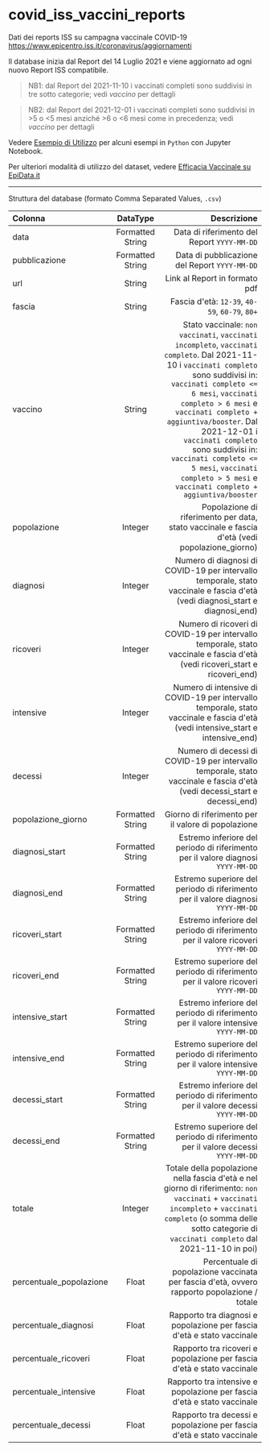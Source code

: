 # covid_iss_vaccini_reports
Dati dei reports ISS su campagna vaccinale COVID-19
https://www.epicentro.iss.it/coronavirus/aggiornamenti

Il database inizia dal Report del 14 Luglio 2021 e viene aggiornato ad ogni nuovo Report ISS compatibile.

> NB1: dal Report del 2021-11-10 i vaccinati completi sono suddivisi in tre sotto categorie; vedi _vaccino_ per dettagli

> NB2: dal Report del 2021-12-01 i vaccinati completi sono suddivisi in >5 o <5 mesi anziché >6 o <6 mesi come in precedenza; vedi _vaccino_ per dettagli

Vedere [Esempio di Utilizzo](https://github.com/maxdevblock/covid_iss_vaccini_reports/blob/main/Esempio_di_utilizzo.ipynb)
per alcuni esempi in `Python` con Jupyter Notebook.

Per ulteriori modalità di utilizzo del dataset, vedere [Efficacia Vaccinale su EpiData.it](https://github.com/maxdevblock/covid-19-website/blob/master/Italia/Vaccini_Efficacia.ipynb)

***

Struttura del database (formato Comma Separated Values, `.csv`)

| Colonna      | DataType | Descrizione     |
| :---        |    :----:   |          ---: |
| data      | Formatted String       | Data di riferimento del Report `YYYY-MM-DD`   |
| pubblicazione   | Formatted String        | Data di pubblicazione del Report `YYYY-MM-DD`    |
| url | String | Link al Report in formato pdf |
| fascia | String | Fascia d'età: `12-39`, `40-59`, `60-79`, `80+` |
| vaccino | String | Stato vaccinale: `non vaccinati`, `vaccinati incompleto`, `vaccinati completo`. Dal 2021-11-10 i `vaccinati completo` sono suddivisi in: `vaccinati completo <= 6 mesi`, `vaccinati completo > 6 mesi` e `vaccinati completo + aggiuntiva/booster`. Dal 2021-12-01 i `vaccinati completo` sono suddivisi in: `vaccinati completo <= 5 mesi`, `vaccinati completo > 5 mesi` e `vaccinati completo + aggiuntiva/booster` |
| popolazione | Integer | Popolazione di riferimento per data, stato vaccinale e fascia d'età (vedi popolazione_giorno) |
| diagnosi | Integer | Numero di diagnosi di COVID-19 per intervallo temporale, stato vaccinale e fascia d'età (vedi diagnosi_start e diagnosi_end) |
| ricoveri | Integer | Numero di ricoveri di COVID-19 per intervallo temporale, stato vaccinale e fascia d'età (vedi ricoveri_start e ricoveri_end) |
| intensive | Integer | Numero di intensive di COVID-19 per intervallo temporale, stato vaccinale e fascia d'età (vedi intensive_start e intensive_end) |
| decessi | Integer | Numero di decessi di COVID-19 per intervallo temporale, stato vaccinale e fascia d'età (vedi decessi_start e decessi_end) |
| popolazione_giorno | Formatted String | Giorno di riferimento per il valore di popolazione |
| diagnosi_start | Formatted String | Estremo inferiore del periodo di riferimento per il valore diagnosi `YYYY-MM-DD` |
| diagnosi_end | Formatted String | Estremo superiore del periodo di riferimento per il valore diagnosi `YYYY-MM-DD` |
| ricoveri_start | Formatted String | Estremo inferiore del periodo di riferimento per il valore ricoveri `YYYY-MM-DD` |
| ricoveri_end | Formatted String | Estremo superiore del periodo di riferimento per il valore ricoveri `YYYY-MM-DD` |
| intensive_start | Formatted String | Estremo inferiore del periodo di riferimento per il valore intensive `YYYY-MM-DD` |
| intensive_end | Formatted String | Estremo superiore del periodo di riferimento per il valore intensive `YYYY-MM-DD` |
| decessi_start | Formatted String | Estremo inferiore del periodo di riferimento per il valore decessi `YYYY-MM-DD` |
| decessi_end | Formatted String | Estremo superiore del periodo di riferimento per il valore decessi `YYYY-MM-DD` |
| totale | Integer | Totale della popolazione nella fascia d'età e nel giorno di riferimento: `non vaccinati` + `vaccinati incompleto` + `vaccinati completo` (o somma delle sotto categorie di `vaccinati completo` dal 2021-11-10 in poi) |
| percentuale_popolazione | Float | Percentuale di popolazione vaccinata per fascia d'età, ovvero rapporto popolazione / totale |
| percentuale_diagnosi | Float | Rapporto tra diagnosi e popolazione per fascia d'età e stato vaccinale |
| percentuale_ricoveri | Float | Rapporto tra ricoveri e popolazione per fascia d'età e stato vaccinale |
| percentuale_intensive | Float | Rapporto tra intensive e popolazione per fascia d'età e stato vaccinale |
| percentuale_decessi | Float | Rapporto tra decessi e popolazione per fascia d'età e stato vaccinale |

